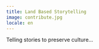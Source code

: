 ```yaml
---
title: Land Based Storytelling
image: contribute.jpg
locale: en
---
```


Telling stories to preserve culture...

<app-button :color="true" localUrl=":8083" text="Use Terrastories"></app-button>
<app-button target="_self" link="/geo-storytelling#Documentation" text="Read documentation"></app-button>
